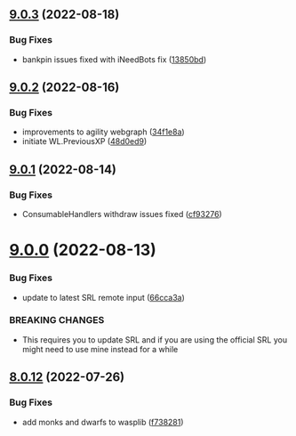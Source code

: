 ## [9.0.3](https://github.com/Torwent/WaspLib/compare/v9.0.2...v9.0.3) (2022-08-18)


### Bug Fixes

* bankpin issues fixed with iNeedBots fix ([13850bd](https://github.com/Torwent/WaspLib/commit/13850bde6b3d7f92505279cad180b6c456d73a1f))



## [9.0.2](https://github.com/Torwent/WaspLib/compare/v9.0.1...v9.0.2) (2022-08-16)


### Bug Fixes

* improvements to agility webgraph ([34f1e8a](https://github.com/Torwent/WaspLib/commit/34f1e8ad52ebf26dacf1eee3d3dcad819cbc18b8))
* initiate WL.PreviousXP ([48d0ed9](https://github.com/Torwent/WaspLib/commit/48d0ed9dd72dab732880e370caaeceb6fb7d3a39))



## [9.0.1](https://github.com/Torwent/WaspLib/compare/v9.0.0...v9.0.1) (2022-08-14)


### Bug Fixes

* ConsumableHandlers withdraw issues fixed ([cf93276](https://github.com/Torwent/WaspLib/commit/cf93276f34abf0088e9d47a78181b82e02778306))



# [9.0.0](https://github.com/Torwent/WaspLib/compare/v8.0.12...v9.0.0) (2022-08-13)


### Bug Fixes

* update to latest SRL remote input ([66cca3a](https://github.com/Torwent/WaspLib/commit/66cca3a4b68227d4da9624d20e7aec61fb131927))


### BREAKING CHANGES

* This requires you to update SRL and if you are using the official SRL you might need to use mine instead for a while



## [8.0.12](https://github.com/Torwent/WaspLib/compare/v8.0.11...v8.0.12) (2022-07-26)


### Bug Fixes

* add monks and dwarfs to wasplib ([f738281](https://github.com/Torwent/WaspLib/commit/f738281a166ba8ce4a7eede11e2ef5ba87af7ad1))



